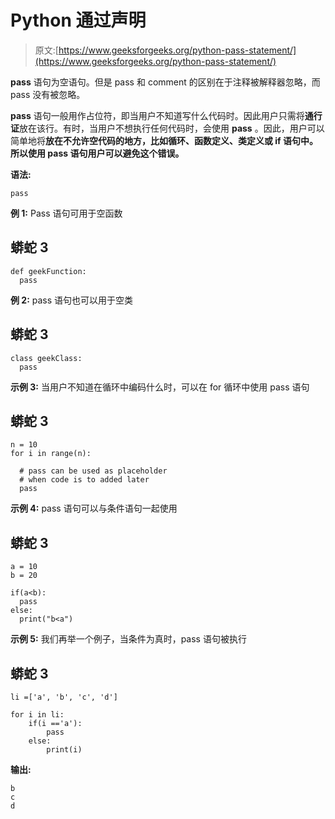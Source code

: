 # Python 通过声明

> 原文:[https://www.geeksforgeeks.org/python-pass-statement/](https://www.geeksforgeeks.org/python-pass-statement/)

**pass** 语句为空语句。但是 pass 和 comment 的区别在于注释被解释器忽略，而 pass 没有被忽略。

**pass** 语句一般用作占位符，即当用户不知道写什么代码时。因此用户只需将**通行证**放在该行。有时，当用户不想执行任何代码时，会使用 **pass** 。因此，用户可以简单地将**放在不允许空代码的地方，比如循环、函数定义、类定义或 if 语句中。所以使用 pass 语句用户可以避免这个错误。**

**语法:**

```
pass
```

**例 1:** Pass 语句可用于空函数

## 蟒蛇 3

```
def geekFunction:
  pass
```

**例 2:** pass 语句也可以用于空类

## 蟒蛇 3

```
class geekClass:
  pass
```

**示例 3:** 当用户不知道在循环中编码什么时，可以在 for 循环中使用 pass 语句

## 蟒蛇 3

```
n = 10
for i in range(n):

  # pass can be used as placeholder
  # when code is to added later
  pass
```

**示例 4:** pass 语句可以与条件语句一起使用

## 蟒蛇 3

```
a = 10
b = 20

if(a<b):
  pass
else:
  print("b<a")
```

**示例 5:** 我们再举一个例子，当条件为真时，pass 语句被执行

## 蟒蛇 3

```
li =['a', 'b', 'c', 'd']

for i in li:
    if(i =='a'):
        pass
    else:
        print(i)
```

**输出:**

```
b
c
d
```